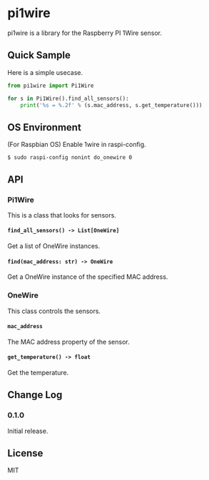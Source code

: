 pi1wire
=====

pi1wire is a library for the Raspberry PI 1Wire sensor.

## Quick Sample

Here is a simple usecase.

```python
from pi1wire import Pi1Wire

for s in Pi1Wire().find_all_sensors():
    print('%s = %.2f' % (s.mac_address, s.get_temperature()))
```

## OS Environment

(For Raspbian OS) Enable 1wire in raspi-config.

```
$ sudo raspi-config nonint do_onewire 0
```

## API

### Pi1Wire

This is a class that looks for sensors.

#### `find_all_sensors() -> List[OneWire]`

Get a list of OneWire instances.

#### `find(mac_address: str) -> OneWire`

Get a OneWire instance of the specified MAC address.

### OneWire

This class controls the sensors.

#### `mac_address`

The MAC address property of the sensor.

#### `get_temperature() -> float`

Get the temperature.

## Change Log

### 0.1.0

Initial release.

## License

MIT
